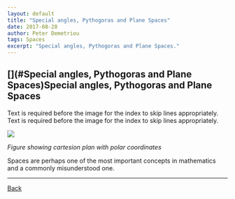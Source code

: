 ```yaml
---
layout: default
title: "Special angles, Pythogoras and Plane Spaces"
date: 2017-08-28
author: Peter Demetriou
tags: Spaces
excerpt: "Special angles, Pythogoras and Plane Spaces."
---
```


## [](#Special angles, Pythogoras and Plane Spaces)Special angles, Pythogoras and Plane Spaces

Text is required before the image for the index to skip lines appropriately.
Text is required before the image for the index to skip lines appropriately.

![](https://cdn.rawgit.com/HelloBeastie/HelloBeastie.github.io/master/_includes/cartesian.svg)

*Figure showing cartesion plan with polar coordinates*

Spaces are perhaps one of the most important concepts in mathematics and a commonly misunderstood one.

* * *
<a href="javascript:history.back()">Back</a>